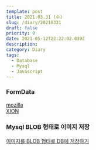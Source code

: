 ```yaml
---
template: post
title: 2021.03.31 (수)
slug: /diary/20210331
draft: false
priority: 0
date: 2021-05-12T22:22:02.039Z
description:
category: Diary
tags:
  - Database
  - Mysql
  - Javascript
---
```


### FormData

[mozilla](https://developer.mozilla.org/ko/docs/Web/API/FormData)  
[XION](https://2ham-s.tistory.com/307)

### Mysql BLOB 형태로 이미지 저장

[이미지를 BLOB 형태로 DB에 저장하기](https://logical-code.tistory.com/103#1.%20%EC%84%9C%EB%B9%84%EC%8A%A4%EB%8B%A8%EC%97%90%EC%84%9C%20%EC%A3%BC%EC%96%B4%EC%A7%84%20%ED%8C%8C%EC%9D%BC%20%EA%B2%BD%EB%A1%9C%EB%A5%BC%20%EB%B0%94%ED%83%95%EC%9C%BC%EB%A1%9C%20%ED%8C%8C%EC%9D%BC%20%EA%B0%9D%EC%B2%B4%EB%A5%BC%20%EB%A7%8C%EB%93%A0%EB%8B%A4.)
